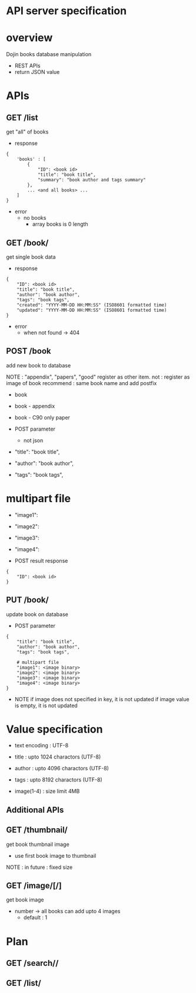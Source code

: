 API server specification
=========================

overview
========
Dojin books database manipulation

- REST APIs
- return JSON value



APIs
====

## GET /list
get "all" of books

- response
```
{
    'books' : [
        {
            "ID": <book id>
            "title": "book title",
            "summary": "book author and tags summary"
        },
        ... <and all books> ...
    ]
}
```

- error
  - no books
    - array books is 0 length


## GET /book/<id>
get single book data

- response
```
{
    "ID": <book id>
    "title": "book title",
    "author": "book author",
    "tags": "book tags",
    "created": "YYYY-MM-DD HH:MM:SS" (ISO8601 formatted time)
    "updated": "YYYY-MM-DD HH:MM:SS" (ISO8601 formatted time)
}
```

- error
  - when not found -> 404


## POST /book
add new book to database

NOTE : "appendix", "papers", "good" register as other item.
 not : register as image of book
 recommend : same book name and add postfix
   - book
   - book - appendix
   - book - C90 only paper

- POST parameter
  - not json

- "title": "book title",
- "author": "book author",
- "tags": "book tags",

# multipart file
- "image1": <image binary>
- "image2": <image binary>
- "image3": <image binary>
- "image4": <image binary>


- POST result response
```
{
    "ID": <book id>
}
```


## PUT /book/<id>
update book on database

- POST parameter
```
{
    "title": "book title",
    "author": "book author",
    "tags": "book tags",

    # multipart file
    "image1": <image binary>
    "image2": <image binary>
    "image3": <image binary>
    "image4": <image binary>
}
```

- NOTE
if image does not specified in key, it is not updated
if image value is empty, it is not updated

Value specification
===================
- text encoding : UTF-8

- title : upto 1024 charactors (UTF-8)
- author : upto 4096 charactors (UTF-8)
- tags : upto 8192 charactors (UTF-8)

- image(1-4) : size limit 4MB


Additional APIs
---------------
## GET /thumbnail/<book id>
get book thumbnail image

- use first book image to thumbnail

NOTE : in future : fixed size


## GET /image/<book id>[/<number>]
get book image

- number -> all books can add upto 4 images
  - default : 1


Plan
====
## GET /search/<keyword>/<order>

## GET /list/<order>


